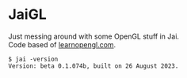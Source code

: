 # JaiGL

Just messing around with some OpenGL stuff in Jai.  
Code based of [learnopengl.com](https://learnopengl.com).

```console
$ jai -version
Version: beta 0.1.074b, built on 26 August 2023.
```
